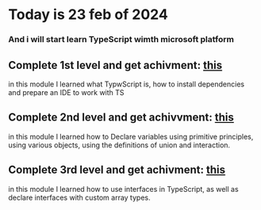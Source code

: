 # Today is 23 feb of 2024 
### And i will start learn TypeScript wimth microsoft platform


## Complete 1st level and get achivment: [this](https://learn.microsoft.com/api/achievements/share/en-us/Ddonec-5394/K5MHUFDB?sharingId=51056E77C4FF8916)

in this module I learned what TypwScript is, how to install dependencies and prepare an IDE to work with TS


## Complete 2nd level and get achivvment: [this](https://learn.microsoft.com/api/achievements/share/en-us/Ddonec-5394/X2HDQ3LY?sharingId=51056E77C4FF8916)

in this module I learned how to Declare variables using primitive principles,
using various objects,
using the definitions of union and interaction.


## Complete 3rd level and get achivment: [this](https://learn.microsoft.com/api/achievements/share/en-us/Ddonec-5394/9N5MN24U?sharingId=51056E77C4FF8916)

in this module I learned how to use interfaces in TypeScript, as well as
declare interfaces with custom array types.